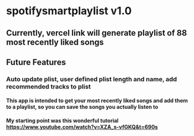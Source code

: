 # **spotifysmartplaylist** **v1.0**
## Currently, vercel link will generate playlist of 88 most recently liked songs

## **Future Features**
### Auto update plist, user defined plist length and name, add recommended tracks to plist

#### This app is intended to get your most recently liked songs and add them to a playlist, so you can save the songs you actually listen to

#### My starting point was this wonderful tutorial https://www.youtube.com/watch?v=XZA_s-vfGKQ&t=690s
